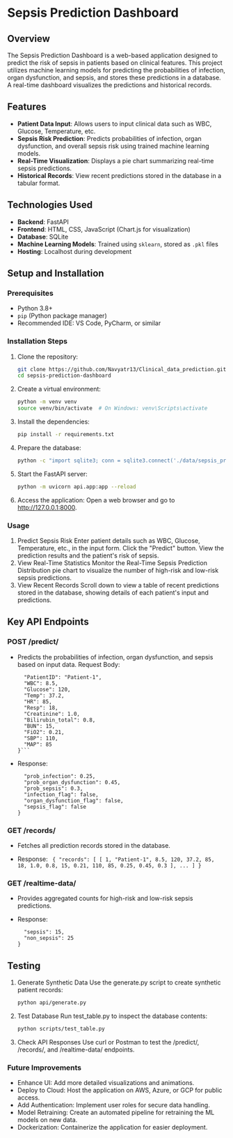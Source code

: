 # Sepsis Prediction Dashboard

## Overview
The Sepsis Prediction Dashboard is a web-based application designed to predict the risk of sepsis in patients based on clinical features. This project utilizes machine learning models for predicting the probabilities of infection, organ dysfunction, and sepsis, and stores these predictions in a database. A real-time dashboard visualizes the predictions and historical records.

## Features
- **Patient Data Input**: Allows users to input clinical data such as WBC, Glucose, Temperature, etc.
- **Sepsis Risk Prediction**: Predicts probabilities of infection, organ dysfunction, and overall sepsis risk using trained machine learning models.
- **Real-Time Visualization**: Displays a pie chart summarizing real-time sepsis predictions.
- **Historical Records**: View recent predictions stored in the database in a tabular format.

## Technologies Used
- **Backend**: FastAPI
- **Frontend**: HTML, CSS, JavaScript (Chart.js for visualization)
- **Database**: SQLite
- **Machine Learning Models**: Trained using `sklearn`, stored as `.pkl` files
- **Hosting**: Localhost during development

## Setup and Installation

### Prerequisites
- Python 3.8+
- `pip` (Python package manager)
- Recommended IDE: VS Code, PyCharm, or similar

### Installation Steps
1. Clone the repository:
   ```bash
   git clone https://github.com/Navyatr13/Clinical_data_prediction.git
   cd sepsis-prediction-dashboard

2. Create a virtual environment:

    ```bash
    python -m venv venv
    source venv/bin/activate  # On Windows: venv\Scripts\activate
3. Install the dependencies:

    ```bash
    pip install -r requirements.txt
   
4. Prepare the database:

    ```bash
    python -c "import sqlite3; conn = sqlite3.connect('./data/sepsis_predictions.db'); conn.execute('VACUUM'); conn.close()"
5. Start the FastAPI server:

    ```bash
    python -m uvicorn api.app:app --reload
6. Access the application: Open a web browser and go to http://127.0.0.1:8000.

### Usage
1. Predict Sepsis Risk
Enter patient details such as WBC, Glucose, Temperature, etc., in the input form.
Click the "Predict" button.
View the prediction results and the patient's risk of sepsis.
2. View Real-Time Statistics
Monitor the Real-Time Sepsis Prediction Distribution pie chart to visualize the number of high-risk and low-risk sepsis predictions.
3. View Recent Records
Scroll down to view a table of recent predictions stored in the database, showing details of each patient's input and predictions.

## Key API Endpoints
### POST /predict/

- Predicts the probabilities of infection, organ dysfunction, and sepsis based on input data.
Request Body:
    ```{
      "PatientID": "Patient-1",
      "WBC": 8.5,
      "Glucose": 120,
      "Temp": 37.2,
      "HR": 85,
      "Resp": 18,
      "Creatinine": 1.0,
      "Bilirubin_total": 0.8,
      "BUN": 15,
      "FiO2": 0.21,
      "SBP": 110,
      "MAP": 85
    }```
- Response:
    ```{
      "prob_infection": 0.25,
      "prob_organ_dysfunction": 0.45,
      "prob_sepsis": 0.3,
      "infection_flag": false,
      "organ_dysfunction_flag": false,
      "sepsis_flag": false
    }
### GET /records/

- Fetches all prediction records stored in the database.
* Response:
      ```
      {
        "records": [
          [
            1, "Patient-1", 8.5, 120, 37.2, 85, 18, 1.0, 0.8, 15, 0.21, 110, 85, 0.25, 0.45, 0.3
          ],
          ...
        ]
      }```
### GET /realtime-data/

- Provides aggregated counts for high-risk and low-risk sepsis predictions.
* Response:
    ```{
      "sepsis": 15,
      "non_sepsis": 25
    }
## Testing
1. Generate Synthetic Data
Use the generate.py script to create synthetic patient records:

    ```bash
    python api/generate.py
2. Test Database
Run test_table.py to inspect the database contents:
    
    ```bash
    python scripts/test_table.py
3. Check API Responses
Use curl or Postman to test the /predict/, /records/, and /realtime-data/ endpoints.

### Future Improvements
- Enhance UI: Add more detailed visualizations and animations.
- Deploy to Cloud: Host the application on AWS, Azure, or GCP for public access.
- Add Authentication: Implement user roles for secure data handling.
- Model Retraining: Create an automated pipeline for retraining the ML models on new data.
- Dockerization: Containerize the application for easier deployment.
